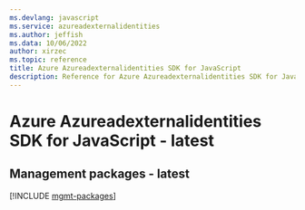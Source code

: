 ```yaml
---
ms.devlang: javascript
ms.service: azureadexternalidentities
ms.author: jeffish
ms.data: 10/06/2022
author: xirzec
ms.topic: reference
title: Azure Azureadexternalidentities SDK for JavaScript
description: Reference for Azure Azureadexternalidentities SDK for JavaScript
---
```

# Azure Azureadexternalidentities SDK for JavaScript - latest

## Management packages - latest
[!INCLUDE [mgmt-packages](azureadexternalidentities-mgmt-index.md)]